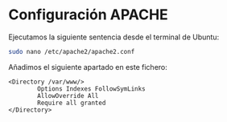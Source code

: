 # Configuración APACHE

Ejecutamos la siguiente sentencia desde el terminal de Ubuntu:

```bash
sudo nano /etc/apache2/apache2.conf
```

Añadimos el siguiente apartado en este fichero:

```
<Directory /var/www/>
        Options Indexes FollowSymLinks
        AllowOverride All
        Require all granted
</Directory>
```
